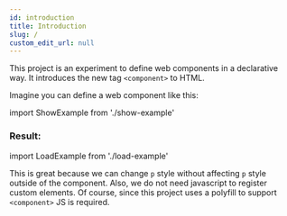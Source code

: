 ```yaml
---
id: introduction
title: Introduction
slug: /
custom_edit_url: null
---
```


This project is an experiment to define web components in a declarative way.
It introduces the new tag `<component>` to HTML.

Imagine you can define a web component like this:

import ShowExample from './show-example'

<ShowExample file="awesome-alert.html" />

### Result:

import LoadExample from './load-example'

<LoadExample file="awesome-alert.html" />

This is great because we can change `p` style without affecting `p` style outside of the component.
Also, we do not need javascript to register custom elements. Of course, since this project uses
a polyfill to support `<component>` JS is required.